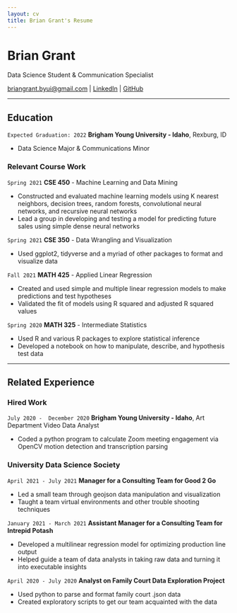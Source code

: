 ```yaml
---
layout: cv
title: Brian Grant's Resume
---
```

# Brian Grant
Data Science Student & Communication Specialist

<div id="webaddress">
<a href="briangrant.byui@gmail.com">briangrant.byui@gmail.com</a>
| <a href="https://linkedin.com/in/brian-grant">LinkedIn</a>
| <a href="https://github.com/BrianGrant-Data">GitHub</a>
</div>

<!-- https://www.monique.tech/the-art-of-markdown -->
---
## Education 
`Expected Graduation: 2022`
__Brigham Young University - Idaho__, Rexburg, ID

- Data Science Major & Communications Minor


### Relevant Course Work
`Spring 2021`
__CSE 450__  - Machine Learning and Data Mining
- Constructed and evaluated machine learning models using K nearest neighbors, decision trees, random forests, convolutional neural networks, and recursive neural networks
- Lead a group in developing and testing a model for predicting future sales using simple dense neural networks

`Spring 2021`
__CSE 350__ - Data Wrangling and Visualization
- Used ggplot2, tidyverse and a myriad of other packages to format and visualize data

`Fall 2021`
__MATH 425__ - Applied Linear Regression
- Created and used simple and multiple linear regression models to make predictions and test hypotheses
- Validated the fit of models using R squared and adjusted R squared values

`Spring 2020`
__MATH 325__ - Intermediate Statistics
- Used R and various R packages to explore statistical inference
- Developed a notebook on how to manipulate, describe, and hypothesis test data


---

## Related Experience

### Hired Work

`July 2020 -  December 2020`
__Brigham Young University - Idaho__, Art Department Video Data Analyst 
- Coded a python program to calculate Zoom meeting engagement via OpenCV motion detection and transcription parsing


### University Data Science Society 
`April 2021 - July 2021`
__Manager for a Consulting Team for Good 2 Go__
- Led a small team through geojson data manipulation and visualization
- Taught a team virtual environments and other trouble shooting techniques

`January 2021 - March 2021`
__Assistant Manager for a Consulting Team for Intrepid Potash__
- Developed a multilinear regression model for optimizing production line output
- Helped guide a team of data analysts in taking raw data and turning it into executable insights

`April 2020 - July 2020`
__Analyst on Family Court Data Exploration Project__
- Used python to parse and format family court .json data 
- Created exploratory scripts to get our team acquainted with the data



